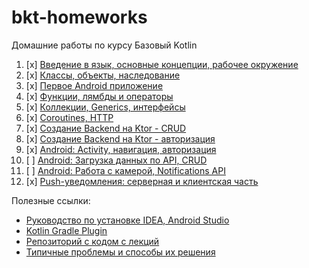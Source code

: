 # bkt-homeworks

Домашние работы по курсу Базовый Kotlin

1. [x] [Введение в язык, основные концепции, рабочее окружение](intro/)
1. [x] [Классы, объекты, наследование](oop/)
1. [x] [Первое Android приложение](first-app/)
1. [x] [Функции, лямбды и операторы](func/)
1. [x] [Коллекции, Generics, интерфейсы](collections/)
1. [x] [Coroutines, HTTP](coroutines/)
1. [x] [Создание Backend на Ktor - CRUD](api-crud/)
1. [x] [Создание Backend на Ktor - авторизация](api-auth/)
1. [x] [Android: Activity, навигация, авторизация](mobile-auth/)
1. [ ] [Android: Загрузка данных по API, CRUD](mobile-crud/)
1. [ ] [Android: Работа с камерой, Notifications API](media/)
1. [x] [Push-уведомления: серверная и клиентская часть](push/)

Полезные ссылки:
* [Руководство по установке IDEA, Android Studio](manuals/installation.md)
* [Kotlin Gradle Plugin](https://kotlinlang.org/docs/reference/using-gradle.html)
* [Репозиторий с кодом с лекций](https://github.com/netology-code/bkt-code)
* [Типичные проблемы и способы их решения](manuals/problems.md)
